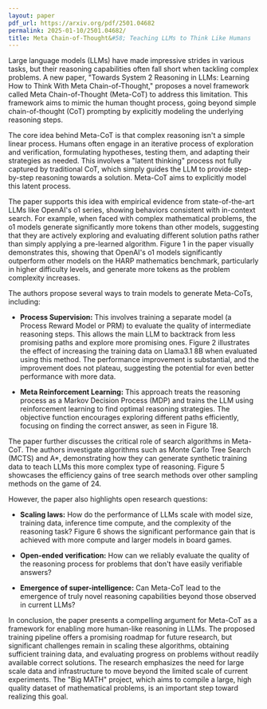 ```yaml
---
layout: paper
pdf_url: https://arxiv.org/pdf/2501.04682
permalink: 2025-01-10/2501.04682/
title: Meta Chain-of-Thought&#58; Teaching LLMs to Think Like Humans
---
```




Large language models (LLMs) have made impressive strides in various tasks, but their reasoning capabilities often fall short when tackling complex problems.  A new paper, "Towards System 2 Reasoning in LLMs: Learning How to Think With Meta Chain-of-Thought," proposes a novel framework called Meta Chain-of-Thought (Meta-CoT) to address this limitation.  This framework aims to mimic the human thought process, going beyond simple chain-of-thought (CoT) prompting by explicitly modeling the underlying reasoning steps.

The core idea behind Meta-CoT is that complex reasoning isn't a simple linear process.  Humans often engage in an iterative process of exploration and verification, formulating hypotheses, testing them, and adapting their strategies as needed.  This involves a "latent thinking" process not fully captured by traditional CoT, which simply guides the LLM to provide step-by-step reasoning towards a solution.  Meta-CoT aims to explicitly model this latent process.

The paper supports this idea with empirical evidence from state-of-the-art LLMs like OpenAI's o1 series, showing behaviors consistent with in-context search.  For example, when faced with complex mathematical problems, the o1 models generate significantly more tokens than other models, suggesting that they are actively exploring and evaluating different solution paths rather than simply applying a pre-learned algorithm.  Figure 1 in the paper visually demonstrates this, showing that OpenAI's o1 models significantly outperform other models on the HARP mathematics benchmark, particularly in higher difficulty levels, and generate more tokens as the problem complexity increases.

The authors propose several ways to train models to generate Meta-CoTs, including:

* **Process Supervision:** This involves training a separate model (a Process Reward Model or PRM) to evaluate the quality of intermediate reasoning steps.  This allows the main LLM to backtrack from less promising paths and explore more promising ones.  Figure 2 illustrates the effect of increasing the training data on Llama3.1 8B when evaluated using this method.  The performance improvement is substantial, and the improvement does not plateau, suggesting the potential for even better performance with more data.

* **Meta Reinforcement Learning:** This approach treats the reasoning process as a Markov Decision Process (MDP) and trains the LLM using reinforcement learning to find optimal reasoning strategies.  The objective function encourages exploring different paths efficiently, focusing on finding the correct answer, as seen in Figure 18.

The paper further discusses the critical role of search algorithms in Meta-CoT.  The authors investigate algorithms such as Monte Carlo Tree Search (MCTS) and A*, demonstrating how they can generate synthetic training data to teach LLMs this more complex type of reasoning. Figure 5 showcases the efficiency gains of tree search methods over other sampling methods on the game of 24.  

However, the paper also highlights open research questions:

* **Scaling laws:** How do the performance of LLMs scale with model size, training data, inference time compute, and the complexity of the reasoning task?  Figure 6 shows the significant performance gain that is achieved with more compute and larger models in board games.

* **Open-ended verification:** How can we reliably evaluate the quality of the reasoning process for problems that don't have easily verifiable answers?

* **Emergence of super-intelligence:** Can Meta-CoT lead to the emergence of truly novel reasoning capabilities beyond those observed in current LLMs?

In conclusion, the paper presents a compelling argument for Meta-CoT as a framework for enabling more human-like reasoning in LLMs. The proposed training pipeline offers a promising roadmap for future research, but significant challenges remain in scaling these algorithms, obtaining sufficient training data, and evaluating progress on problems without readily available correct solutions.  The research emphasizes the need for large scale data and infrastructure to move beyond the limited scale of current experiments.  The "Big MATH" project, which aims to compile a large, high quality dataset of mathematical problems, is an important step toward realizing this goal.